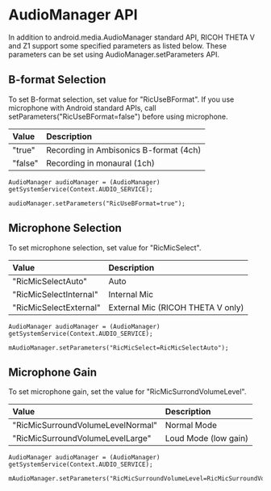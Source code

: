 # AudioManager API

In addition to android.media.AudioManager standard API, RICOH THETA V and Z1 support some specified parameters as listed below. These parameters can be set using AudioManager.setParameters API.

## B-format Selection
To set B-format selection, set value for "RicUseBFormat".
If you use microphone with Android standard APIs, call setParameters("RicUseBFormat=false") before using microphone.  

|Value|Description|
|:-|:-|
|"true"|Recording in Ambisonics B-format (4ch)|
|"false"|Recording in monaural (1ch)|

```
AudioManager audioManager = (AudioManager) getSystemService(Context.AUDIO_SERVICE);

audioManager.setParameters("RicUseBFormat=true");
```

## Microphone Selection
To set microphone selection, set value for "RicMicSelect".

|Value|Description|
|:-|:-|
|"RicMicSelectAuto"|Auto|
|"RicMicSelectInternal"|Internal Mic|
|"RicMicSelectExternal"|External Mic (RICOH THETA V only)|

```
AudioManager audioManager = (AudioManager) getSystemService(Context.AUDIO_SERVICE);

mAudioManager.setParameters("RicMicSelect=RicMicSelectAuto");
```

## Microphone Gain
To set microphone gain, set the value for "RicMicSurrondVolumeLevel".

|Value|Description|
|:-|:-|
|"RicMicSurroundVolumeLevelNormal"|Normal Mode|
|"RicMicSurroundVolumeLevelLarge"|Loud Mode (low gain)|

```
AudioManager audioManager = (AudioManager) getSystemService(Context.AUDIO_SERVICE);

mAudioManager.setParameters("RicMicSurroundVolumeLevel=RicMicSurroundVolumeLevelNormal");
```